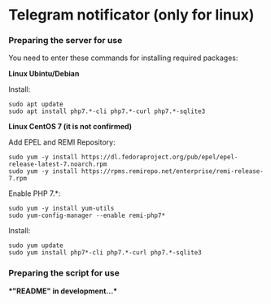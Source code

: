 # Telegram notificator (only for linux)

### Preparing the server for use

You need to enter these commands for installing required packages:

**Linux Ubintu/Debian**

Install:
```
sudo apt update
sudo apt install php7.*-cli php7.*-curl php7.*-sqlite3
```

**Linux CentOS 7 (it is not confirmed)**

Add EPEL and REMI Repository:
```
sudo yum -y install https://dl.fedoraproject.org/pub/epel/epel-release-latest-7.noarch.rpm
sudo yum -y install https://rpms.remirepo.net/enterprise/remi-release-7.rpm
```

Enable PHP 7.\*:
```
sudo yum -y install yum-utils
sudo yum-config-manager --enable remi-php7*
```

Install:
```
sudo yum update
sudo yum install php7*-cli php7.*-curl php7.*-sqlite3
```

### Preparing the script for use

**\*"README" in development...\***
